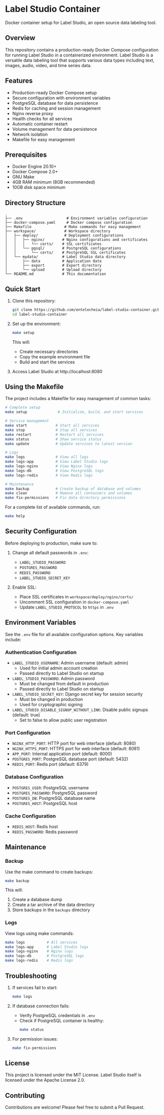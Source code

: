 # Label Studio Container

Docker container setup for Label Studio, an open source data labeling tool.

## Overview

This repository contains a production-ready Docker Compose configuration for running Label Studio in a containerized environment. Label Studio is a versatile data labeling tool that supports various data types including text, images, audio, video, and time series data.

## Features

- Production-ready Docker Compose setup
- Secure configuration with environment variables
- PostgreSQL database for data persistence
- Redis for caching and session management
- Nginx reverse proxy
- Health checks for all services
- Automatic container restart
- Volume management for data persistence
- Network isolation
- Makefile for easy management

## Prerequisites

- Docker Engine 20.10+
- Docker Compose 2.0+
- GNU Make
- 4GB RAM minimum (8GB recommended)
- 10GB disk space minimum

## Directory Structure

```
.
├── .env                    # Environment variables configuration
├── docker-compose.yaml     # Docker compose configuration
├── Makefile               # Make commands for easy management
├── workspace/             # Workspace directory
│   ├── deploy/            # Deployment configurations
│   │   ├── nginx/        # Nginx configurations and certificates
│   │   │   └── certs/    # SSL certificates
│   │   └── pgsql/        # PostgreSQL configurations
│   │       └── certs/    # PostgreSQL SSL certificates
│   └── mydata/           # Label Studio data directory
│       ├── data          # Application data
│       ├── export        # Export directory
│       └── upload        # Upload directory
└── README.md             # This documentation
```

## Quick Start

1. Clone this repository:
   ```bash
   git clone https://github.com/entelecheia/label-studio-container.git
   cd label-studio-container
   ```

2. Set up the environment:
   ```bash
   make setup
   ```
   This will:
   - Create necessary directories
   - Copy the example environment file
   - Build and start the services

3. Access Label Studio at http://localhost:8080

## Using the Makefile

The project includes a Makefile for easy management of common tasks:

```bash
# Complete setup
make setup              # Initialize, build, and start services

# Service management
make start             # Start all services
make stop              # Stop all services
make restart           # Restart all services
make status            # Show service status
make update            # Update services to latest version

# Logs
make logs              # View all logs
make logs-app          # View Label Studio logs
make logs-nginx        # View Nginx logs
make logs-db           # View PostgreSQL logs
make logs-redis        # View Redis logs

# Maintenance
make backup            # Create backup of database and volumes
make clean             # Remove all containers and volumes
make fix-permissions   # Fix data directory permissions
```

For a complete list of available commands, run:
```bash
make help
```

## Security Configuration

Before deploying to production, make sure to:

1. Change all default passwords in `.env`:
   - `LABEL_STUDIO_PASSWORD`
   - `POSTGRES_PASSWORD`
   - `REDIS_PASSWORD`
   - `LABEL_STUDIO_SECRET_KEY`

2. Enable SSL:
   - Place SSL certificates in `workspace/deploy/nginx/certs/`
   - Uncomment SSL configuration in `docker-compose.yaml`
   - Update `LABEL_STUDIO_PROTOCOL` to `https` in `.env`

## Environment Variables

See the `.env` file for all available configuration options. Key variables include:

### Authentication Configuration
- `LABEL_STUDIO_USERNAME`: Admin username (default: admin)
  - Used for initial admin account creation
  - Passed directly to Label Studio on startup
- `LABEL_STUDIO_PASSWORD`: Admin password
  - Must be changed from default in production
  - Passed directly to Label Studio on startup
- `LABEL_STUDIO_SECRET_KEY`: Django secret key for session security
  - Must be changed in production
  - Used for cryptographic signing
- `LABEL_STUDIO_DISABLE_SIGNUP_WITHOUT_LINK`: Disable public signups (default: true)
  - Set to false to allow public user registration

### Port Configuration
- `NGINX_HTTP_PORT`: HTTP port for web interface (default: 8080)
- `NGINX_HTTPS_PORT`: HTTPS port for web interface (default: 8081)
- `APP_PORT`: Internal application port (default: 8000)
- `POSTGRES_PORT`: PostgreSQL database port (default: 5432)
- `REDIS_PORT`: Redis port (default: 6379)

### Database Configuration
- `POSTGRES_USER`: PostgreSQL username
- `POSTGRES_PASSWORD`: PostgreSQL password
- `POSTGRES_DB`: PostgreSQL database name
- `POSTGRES_HOST`: PostgreSQL host

### Cache Configuration
- `REDIS_HOST`: Redis host
- `REDIS_PASSWORD`: Redis password

## Maintenance

### Backup

Use the make command to create backups:
```bash
make backup
```

This will:
1. Create a database dump
2. Create a tar archive of the data directory
3. Store backups in the `backups` directory

### Logs

View logs using make commands:
```bash
make logs          # All services
make logs-app      # Label Studio logs
make logs-nginx    # Nginx logs
make logs-db       # PostgreSQL logs
make logs-redis    # Redis logs
```

## Troubleshooting

1. If services fail to start:
   ```bash
   make logs
   ```

2. If database connection fails:
   - Verify PostgreSQL credentials in `.env`
   - Check if PostgreSQL container is healthy:
     ```bash
     make status
     ```

3. For permission issues:
   ```bash
   make fix-permissions
   ```

## License

This project is licensed under the MIT License. Label Studio itself is licensed under the Apache License 2.0.

## Contributing

Contributions are welcome! Please feel free to submit a Pull Request.